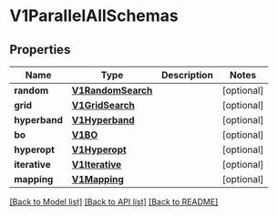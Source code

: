 # V1ParallelAllSchemas

## Properties
Name | Type | Description | Notes
------------ | ------------- | ------------- | -------------
**random** | [**V1RandomSearch**](V1RandomSearch.md) |  | [optional] 
**grid** | [**V1GridSearch**](V1GridSearch.md) |  | [optional] 
**hyperband** | [**V1Hyperband**](V1Hyperband.md) |  | [optional] 
**bo** | [**V1BO**](V1BO.md) |  | [optional] 
**hyperopt** | [**V1Hyperopt**](V1Hyperopt.md) |  | [optional] 
**iterative** | [**V1Iterative**](V1Iterative.md) |  | [optional] 
**mapping** | [**V1Mapping**](V1Mapping.md) |  | [optional] 

[[Back to Model list]](../README.md#documentation-for-models) [[Back to API list]](../README.md#documentation-for-api-endpoints) [[Back to README]](../README.md)


